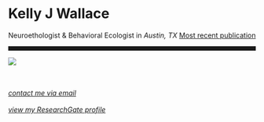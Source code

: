 <body>
		
<div class="container">
<div class="blurb">
<h1>Kelly J Wallace</h1>
<p>Neuroethologist & Behavioral Ecologist in <em>Austin, TX</em> <a href="/about">Most recent publication</a></p>
<hr style="height:9px;color:#84949B">
</div><!-- /.blurb -->
</div><!-- /.container -->

<img src="/images/Bigbend2.JPG">


<br><br>
<a href="mailto:kwallace@utexas.edu"><i>contact me via email</i></a><br><br>
<a href="https://www.researchgate.net/profile/Kelly_Wallace2"><i>view my ResearchGate profile</i></a>


